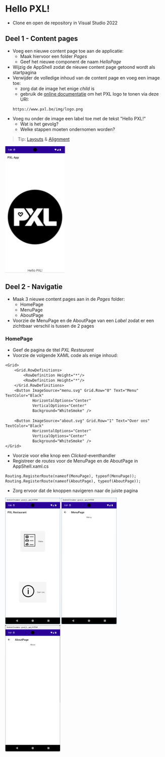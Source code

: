 # Hello PXL!

- Clone en open de repository in Visual Studio 2022

## Deel 1 - Content pages
- Voeg een nieuwe content page toe aan de applicatie: 
	- Maak hiervoor een folder *Pages*
	- Geef het nieuwe component de naam *HelloPage*
- Wijzig de AppShell zodat de nieuwe content page getoond wordt als startpagina
- Verwijder de volledige inhoud van de content page en voeg een image toe: 
	- zorg dat de image het enige *child* is
	- gebruik de [online documentatie](https://learn.microsoft.com/en-us/dotnet/maui/user-interface/controls/?view=net-maui-8.0) om het PXL logo te tonen via deze URI:
	``` 
	https://www.pxl.be/img/logo.png
	```
- Voeg nu onder de image een label toe met de tekst "Hello PXL!"
	- Wat is het gevolg?
	- Welke stappen moeten ondernomen worden?

> Tip: [Layouts](https://learn.microsoft.com/en-us/dotnet/maui/user-interface/layouts/?view=net-maui-8.0) & [Alignment](https://learn.microsoft.com/en-us/dotnet/maui/user-interface/layouts/?view=net-maui-8.0)

<img src="assets/hellopxl.png" alt="screenshot" height="400" />

## Deel 2 - Navigatie
- Maak 3 nieuwe content pages aan in de *Pages* folder:
	- HomePage
	- MenuPage
	- AboutPage
- Voorzie de MenuPage en de AboutPage van een *Label* zodat er een zichtbaar verschil is tussen de 2 pages

### HomePage
- Geef de pagina de titel *PXL Restaurant*
- Voorzie de volgende XAML code als enige inhoud:
```
<Grid>
    <Grid.RowDefinitions>
        <RowDefinition Height="*"/>
        <RowDefinition Height="*"/>
    </Grid.RowDefinitions>
    <Button ImageSource="menu.svg" Grid.Row="0" Text="Menu" TextColor="Black"
            HorizontalOptions="Center"
            VerticalOptions="Center" 
            Background="WhiteSmoke" />

    <Button ImageSource="about.svg" Grid.Row="1" Text="Over ons" TextColor="Black"
            HorizontalOptions="Center"
            VerticalOptions="Center" 
            Background="WhiteSmoke" />
</Grid>
```
- Voorzie voor elke knop een *Clicked*-eventhandler 
- Registreer de *routes* voor de MenuPage en de AboutPage in AppShell.xaml.cs
```
Routing.RegisterRoute(nameof(MenuPage), typeof(MenuPage));
Routing.RegisterRoute(nameof(AboutPage), typeof(AboutPage));
```
- Zorg ervoor dat de knoppen navigeren naar de juiste pagina

<img src="assets/homepage.png" alt="screenshot" height="400" /> <img src="assets/menupage.png" alt="screenshot" height="400" /> <img src="assets/aboutpage.png" alt="screenshot" height="400" /> 